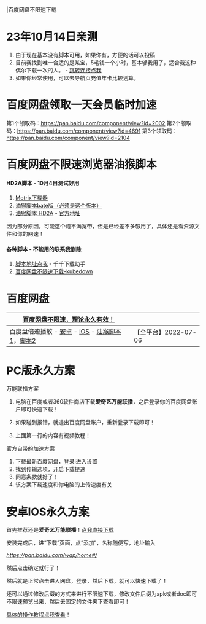 |百度网盘不限速下载

# 23年10月14日亲测

1. 由于现在基本没有脚本可用，如果你有，方便的话可以投稿
2. 目前我找到唯一合适的是某宝，5毛钱一个小时，基本够我用了，适合我这种偶尔下载一次的人。 - [跳转连接点我](https://m.tb.cn/h.56Bv9Gp?tk=9iJ3WbwoxuU)
3. 如果你经常使用，可以去导航页充值年卡比较划算。



# 百度网盘领取一天会员临时加速

第1个领取码：https://pan.baidu.com/component/view?id=2002 第2个领取码：https://pan.baidu.com/component/view?id=4691 第3个领取码：https://pan.baidu.com/component/view?id=2104



# 百度网盘不限速浏览器油猴脚本

#### HD2A脚本 - 10月4日测试好用

1. [Motrix下载器](https://motrix.app/)
2. [油猴脚本bate版（必须是这个版本）](https://chrome.zzzmh.cn/info/gcalenpjmijncebpfijmoaglllgpjagf)
3. [油猴脚本 HD2A](https://greasyfork.org/zh-CN/scripts/455819) - [官方地址](http://121.5.226.51/bangumi/hd2a.htm)

因为部分原因，可能这个跑不满宽带，但是已经差不多够用了，具体还是看资源文件和你的网速！

#### 各种脚本 - 不能用的联系我删除

1. [脚本地址点我](https://greasyfork.org/zh-CN/scripts/463171) - 千千下载助手
2. [百度网盘不限速下载-kubedown](https://greasyfork.org/zh-CN/scripts/463832)



# 百度网盘

| [百度网盘不限速，理论永久有效！](https://wp.haoruan.cc/%E6%95%99%E7%A8%8B%E8%A7%86%E9%A2%91) |                      |
| ------------------------------------------------------------ | -------------------- |
| 百度盘倍速播放 - [安卓](https://www.coolapk.com/apk/com.estrongs.android.pop) - [iOS](https://apps.apple.com/cn/app/id1441621965) - [油猴脚本1](https://greasyfork.org/zh-CN/scripts/426952)，[脚本2](https://greasyfork.org/zh-CN/scripts/381682) | 【全平台】2022-07-06 |



# PC版永久方案

万能联播方案

1. 电脑在百度或者360软件商店下载**爱奇艺万能联播**，之后登录你的百度网盘账户即可快速下载！

2. 如果碰到报错，就退出百度网盘账户，重新登录下载即可！

3. 上面第一行的内容有视频教程！

官方自带的加速方案

1. 下载最新百度网盘，登录i进入设置
2. 找到传输选项，开启下载提速
3. 同意条款就好了！
4. 该方案下载速度和你电脑的上传速度有关

# 安卓IOS永久方案

首先推荐还是**爱奇艺万能联播**！[点我直接下载](https://app.iqiyi.com/common/WlanPlay.apk)

安装完成后，进“下载”页面，点“添加“，名称随便写，地址输入

*https://pan.baidu.com/wap/home#/*

然后点击确定就行了！

然后就是正常点击进入网盘，登录，然后下载，就可以快速下载了！



还可以通过修改后缀的方式来进行不限速下载，修改文件后缀为apk或者doc即可不限速预览出来，然后去固定的文件夹下查看即可！

[具体的操作教程点我查看](https://wp.haoruan.cc/%E6%95%99%E7%A8%8B%E8%A7%86%E9%A2%91)！
